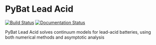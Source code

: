 # PyBat Lead Acid

[![Build Status](https://travis-ci.org/tinosulzer/pybat-lead-acid.svg?branch=master)](https://travis-ci.org/tinosulzer/pybat-lead-acid)
[![Documentation Status](https://readthedocs.org/projects/pybat-lead-acid/badge/?version=latest)](https://pybat-lead-acid.readthedocs.io/en/latest/?badge=latest)

PyBat Lead Acid solves continuum models for lead-acid batteries, using both numerical methods and asymptotic analysis
